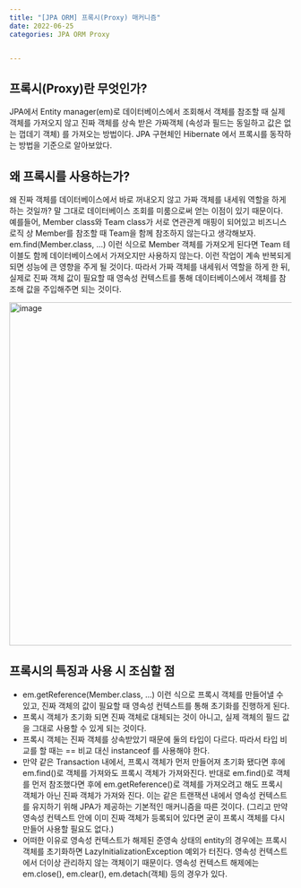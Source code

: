 ```yaml
---
title: "[JPA ORM] 프록시(Proxy) 매커니즘"
date: 2022-06-25
categories: JPA ORM Proxy


---
```




## 프록시(Proxy)란 무엇인가?

JPA에서 Entity manager(em)로 데이터베이스에서 조회해서 객체를 참조할 때 실제 객체를 가져오지 않고 진짜 객체를 상속 받은 가짜객체 (속성과 필드는 동일하고 값은 없는 껍데기 객체) 를 가져오는 방법이다. JPA 구현체인 Hibernate 에서 프록시를 동작하는 방법을 기준으로 알아보았다.



## 왜 프록시를 사용하는가?

왜 진짜 객체를 데이터베이스에서 바로 꺼내오지 않고 가짜 객체를 내세워 역할을 하게 하는 것일까? 말 그대로 데이터베이스 조회를 미룸으로써 얻는 이점이 있기 때문이다. 예를들어, Member class와 Team class가 서로 연관관계 매핑이 되어있고 비즈니스 로직 상 Member를 참조할 때 Team을 함께 참조하지 않는다고 생각해보자. em.find(Member.class, ...) 이런 식으로 Member 객체를 가져오게 된다면 Team 테이블도 함께 데이터베이스에서 가져오지만 사용하지 않는다. 이런 작업이 계속 반복되게 되면 성능에 큰 영향을 주게 될 것이다. 따라서 가짜 객체를 내세워서 역할을 하게 한 뒤, 실제로 진짜 객체 값이 필요할 때 영속성 컨텍스트를 통해 데이터베이스에서 객체를 참조해 값을 주입해주면 되는 것이다.

<img width="613" alt="image" src="https://user-images.githubusercontent.com/73485743/175618674-d73bff9f-5c0d-4241-ab7a-12cd3a806f7d.png">



## 프록시의 특징과 사용 시 조심할 점

- em.getReference(Member.class, ...) 이런 식으로 프록시 객체를 만들어낼 수 있고, 진짜 객체의 값이 필요할 때 영속성 컨텍스트를 통해 초기화를 진행하게 된다.
- 프록시 객체가 초기화 되면 진짜 객체로 대체되는 것이 아니고, 실제 객체의 필드 값을 그대로 사용할 수 있게 되는 것이다.
- 프록시 객체는 진짜 객체를 상속받았기 때문에 둘의 타입이 다르다. 따라서 타입 비교를 할 때는 == 비교 대신 instanceof 를 사용해야 한다.
- 만약 같은 Transaction 내에서, 프록시 객체가 먼저 만들어져 초기화 됐다면 후에 em.find()로 객체를 가져와도 프록시 객체가 가져와진다. 반대로 em.find()로 객체를 먼저 참조했다면 후에 em.getReference()로 객체를 가져오려고 해도 프록시 객체가 아닌 진짜 객체가 가져와 진다. 이는 같은 트랜잭션 내에서 영속성 컨텍스트를 유지하기 위해 JPA가 제공하는 기본적인 매커니즘을 따른 것이다. (그리고 만약 영속성 컨텍스트 안에 이미 진짜 객체가 등록되어 있다면 굳이 프록시 객체를 다시 만들어 사용할 필요도 없다.)
- 어떠한 이유로 영속성 컨텍스트가 해제된 준영속 상태의 entity의 경우에는 프록시 객체를 초기화하면 LazyInitializationException 예외가 터진다. 영속성 컨텍스트에서 더이상 관리하지 않는 객체이기 때문이다. 영속성 컨텍스트 해제에는 em.close(), em.clear(), em.detach(객체) 등의 경우가 있다.
